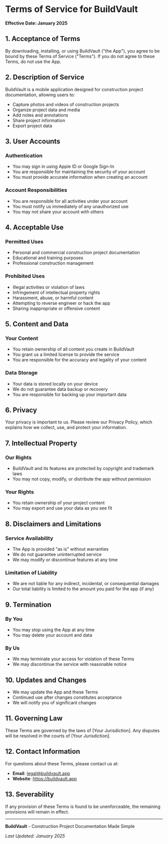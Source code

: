 # Terms of Service for BuildVault

**Effective Date: January 2025**

## 1. Acceptance of Terms

By downloading, installing, or using BuildVault ("the App"), you agree to be bound by these Terms of Service ("Terms"). If you do not agree to these Terms, do not use the App.

## 2. Description of Service

BuildVault is a mobile application designed for construction project documentation, allowing users to:
- Capture photos and videos of construction projects
- Organize project data and media
- Add notes and annotations
- Share project information
- Export project data

## 3. User Accounts

### Authentication
- You may sign in using Apple ID or Google Sign-In
- You are responsible for maintaining the security of your account
- You must provide accurate information when creating an account

### Account Responsibilities
- You are responsible for all activities under your account
- You must notify us immediately of any unauthorized use
- You may not share your account with others

## 4. Acceptable Use

### Permitted Uses
- Personal and commercial construction project documentation
- Educational and training purposes
- Professional construction management

### Prohibited Uses
- Illegal activities or violation of laws
- Infringement of intellectual property rights
- Harassment, abuse, or harmful content
- Attempting to reverse engineer or hack the app
- Sharing inappropriate or offensive content

## 5. Content and Data

### Your Content
- You retain ownership of all content you create in BuildVault
- You grant us a limited license to provide the service
- You are responsible for the accuracy and legality of your content

### Data Storage
- Your data is stored locally on your device
- We do not guarantee data backup or recovery
- You are responsible for backing up your important data

## 6. Privacy

Your privacy is important to us. Please review our Privacy Policy, which explains how we collect, use, and protect your information.

## 7. Intellectual Property

### Our Rights
- BuildVault and its features are protected by copyright and trademark laws
- You may not copy, modify, or distribute the app without permission

### Your Rights
- You retain ownership of your project content
- You may export and use your data as you see fit

## 8. Disclaimers and Limitations

### Service Availability
- The App is provided "as is" without warranties
- We do not guarantee uninterrupted service
- We may modify or discontinue features at any time

### Limitation of Liability
- We are not liable for any indirect, incidental, or consequential damages
- Our total liability is limited to the amount you paid for the app (if any)

## 9. Termination

### By You
- You may stop using the App at any time
- You may delete your account and data

### By Us
- We may terminate your access for violation of these Terms
- We may discontinue the service with reasonable notice

## 10. Updates and Changes

- We may update the App and these Terms
- Continued use after changes constitutes acceptance
- We will notify you of significant changes

## 11. Governing Law

These Terms are governed by the laws of [Your Jurisdiction]. Any disputes will be resolved in the courts of [Your Jurisdiction].

## 12. Contact Information

For questions about these Terms, please contact us at:
- **Email**: legal@buildvault.app
- **Website**: https://buildvault.app

## 13. Severability

If any provision of these Terms is found to be unenforceable, the remaining provisions will remain in effect.

---

**BuildVault** - Construction Project Documentation Made Simple

*Last Updated: January 2025*
